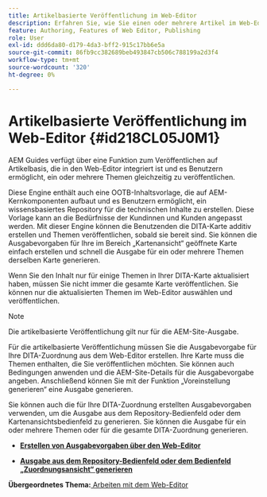 ```yaml
---
title: Artikelbasierte Veröffentlichung im Web-Editor
description: Erfahren Sie, wie Sie einen oder mehrere Artikel im Web-Editor veröffentlichen. Generieren einer Ausgabe für ein oder mehrere Themen in einer DITA-Zuordnung in AEM Guides.
feature: Authoring, Features of Web Editor, Publishing
role: User
exl-id: ddd6da80-d179-4da3-bff2-915c17bb6e5a
source-git-commit: 86fb9cc382689beb493847cb506c788199a2d3f4
workflow-type: tm+mt
source-wordcount: '320'
ht-degree: 0%

---
```


# Artikelbasierte Veröffentlichung im Web-Editor {#id218CL05J0M1}

AEM Guides verfügt über eine Funktion zum Veröffentlichen auf Artikelbasis, die in den Web-Editor integriert ist und es Benutzern ermöglicht, ein oder mehrere Themen gleichzeitig zu veröffentlichen.

Diese Engine enthält auch eine OOTB-Inhaltsvorlage, die auf AEM-Kernkomponenten aufbaut und es Benutzern ermöglicht, ein wissensbasiertes Repository für die technischen Inhalte zu erstellen. Diese Vorlage kann an die Bedürfnisse der Kundinnen und Kunden angepasst werden. Mit dieser Engine können die Benutzenden die DITA-Karte additiv erstellen und Themen veröffentlichen, sobald sie bereit sind. Sie können die Ausgabevorgaben für Ihre im Bereich „Kartenansicht“ geöffnete Karte einfach erstellen und schnell die Ausgabe für ein oder mehrere Themen derselben Karte generieren.

Wenn Sie den Inhalt nur für einige Themen in Ihrer DITA-Karte aktualisiert haben, müssen Sie nicht immer die gesamte Karte veröffentlichen. Sie können nur die aktualisierten Themen im Web-Editor auswählen und veröffentlichen.

>[!NOTE]
>
> Die artikelbasierte Veröffentlichung gilt nur für die AEM-Site-Ausgabe.

Für die artikelbasierte Veröffentlichung müssen Sie die Ausgabevorgabe für Ihre DITA-Zuordnung aus dem Web-Editor erstellen. Ihre Karte muss die Themen enthalten, die Sie veröffentlichen möchten. Sie können auch Bedingungen anwenden und die AEM-Site-Details für die Ausgabevorgabe angeben. Anschließend können Sie mit der Funktion „Voreinstellung generieren“ eine Ausgabe generieren.

Sie können auch die für Ihre DITA-Zuordnung erstellten Ausgabevorgaben verwenden, um die Ausgabe aus dem Repository-Bedienfeld oder dem Kartenansichtsbedienfeld zu generieren. Sie können die Ausgabe für ein oder mehrere Themen oder für die gesamte DITA-Zuordnung generieren.

- **[Erstellen von Ausgabevorgaben über den Web-Editor](web-editor-article-publishing-presets.md)**

- **[Ausgabe aus dem Repository-Bedienfeld oder dem Bedienfeld „Zuordnungsansicht“ generieren](web-editor-article-publishing-output.md)**


**Übergeordnetes Thema:**[ Arbeiten mit dem Web-Editor](web-editor.md)
